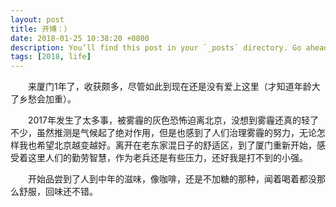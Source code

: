 ```yaml
---
layout: post
title: 开博：）
date: 2018-01-25 10:38:20 +0800
description: You’ll find this post in your `_posts` directory. Go ahead and edit it and re-build the site to see your changes. # Add post description (optional)
tags: [2018, life]
---
```

&emsp;&emsp;来厦门1年了，收获颇多，尽管如此到现在还是没有爱上这里（才知道年龄大了乡愁会加重）。

&emsp;&emsp;2017年发生了太多事，被雾霾的灰色恐怖迫离北京，没想到雾霾还真的轻了不少，虽然推测是气候起了绝对作用，但是也感到了人们治理雾霾的努力，无论怎样我也希望北京越变越好。离开在老东家混日子的舒适区，到了厦门重新开始，感受着这里人们的勤劳智慧，作为老兵还是有些压力，还好我是打不到的小强。

&emsp;&emsp;开始品尝到了人到中年的滋味，像咖啡，还是不加糖的那种，闻着喝着都没那么舒服，回味还不错。

